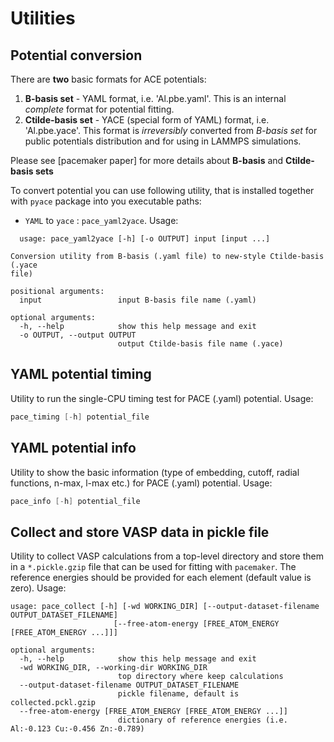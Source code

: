 # Utilities

## Potential conversion

There are **two** basic formats for ACE potentials:

1. **B-basis set** - YAML format, i.e. 'Al.pbe.yaml'. This is an internal *complete* format for potential fitting.
2. **Ctilde-basis set** - YACE (special form of YAML) format, i.e. 'Al.pbe.yace'. This format is *irreversibly* converted from *B-basis set* for
   public potentials distribution and for using in LAMMPS simulations.

Please see [pacemaker paper] for more details about **B-basis** and **Ctilde-basis sets**

To convert potential you can use following utility, that is installed together with `pyace` package into you executable paths:
* `YAML` to `yace` : `pace_yaml2yace`. Usage:
```
  usage: pace_yaml2yace [-h] [-o OUTPUT] input [input ...]

Conversion utility from B-basis (.yaml file) to new-style Ctilde-basis (.yace
file)

positional arguments:
  input                 input B-basis file name (.yaml)

optional arguments:
  -h, --help            show this help message and exit
  -o OUTPUT, --output OUTPUT
                        output Ctilde-basis file name (.yace)

```

## YAML potential timing

Utility to run the single-CPU timing test for PACE (.yaml) potential.
Usage:
```c
pace_timing [-h] potential_file
```

## YAML potential info

Utility to show the basic information (type of embedding, cutoff, radial functions, n-max, l-max etc.) for PACE (.yaml) potential.
Usage:
```c
pace_info [-h] potential_file
```

## Collect and store VASP data in pickle file

Utility to collect VASP calculations from a top-level directory and store them in a `*.pickle.gzip` file that can be used for fitting with `pacemaker`. 
The reference energies should be provided for each element (default value is zero). Usage: 

```
usage: pace_collect [-h] [-wd WORKING_DIR] [--output-dataset-filename OUTPUT_DATASET_FILENAME]
                       [--free-atom-energy [FREE_ATOM_ENERGY [FREE_ATOM_ENERGY ...]]]

optional arguments:
  -h, --help            show this help message and exit
  -wd WORKING_DIR, --working-dir WORKING_DIR
                        top directory where keep calculations
  --output-dataset-filename OUTPUT_DATASET_FILENAME
                        pickle filename, default is collected.pckl.gzip
  --free-atom-energy [FREE_ATOM_ENERGY [FREE_ATOM_ENERGY ...]]
                        dictionary of reference energies (i.e. Al:-0.123 Cu:-0.456 Zn:-0.789)
```
